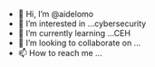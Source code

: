 - 👋 Hi, I’m @aidelomo
- 👀 I’m interested in ...cybersecurity
- 🌱 I’m currently learning ...CEH
- 💞️ I’m looking to collaborate on ...
- 📫 How to reach me ...

<!---
aidelomo/aidelomo is a ✨ special ✨ repository because its `README.md` (this file) appears on your GitHub profile.
You can click the Preview link to take a look at your changes.
--->
